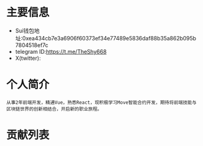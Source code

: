 # 主要信息
- Sui钱包地址:0xea434cb7e3a6906f60373ef34e77489e5836daf88b35a862b095b7804518ef7c
- telegram ID:https://t.me/TheShy668
- X(twitter): 

# 个人简介
    从事2年前端开发，精通Vue，熟悉React，现积极学习Move智能合约开发，期待将前端技能与区块链世界的创新相结合，开启新的职业旅程。


# 贡献列表


